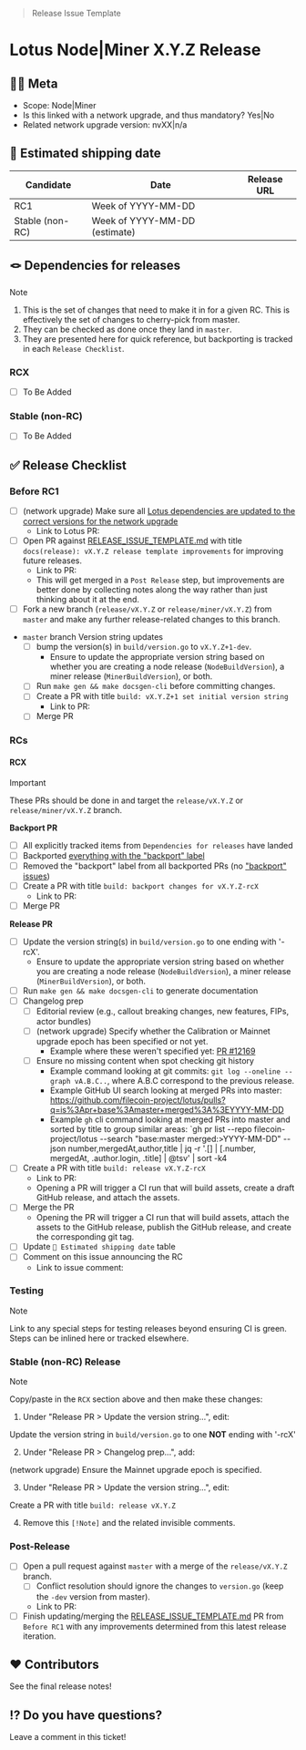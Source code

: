 > Release Issue Template

# Lotus Node|Miner X.Y.Z Release

[//]: # (Below are non-visible steps intended for the issue creator)
[//]: # (Start an issue with title "[WIP] Lotus Node|Miner vX.Y.Z Release" and adjust the title for whether it's a Node or Miner release.)
[//]: # (Copy in the content of https://github.com/filecoin-project/lotus/blob/master/documentation/misc/RELEASE_ISSUE_TEMPLATE.md)
[//]: # (Find/Replace "X.Y.Z+1" with the actual values.  This is intentinoally done before tbe find/replace X.Y.Z step because that will also match.)
[//]: # (Find/Replace "X.Y.Z" with the actual values.)
[//]: # (If this isn't a release tied to a network upgrade, remove all items with "\(network upgrade\)")
[//]: # (Copy/paste the "Release Checklist > RCX" section to "Release Checklist > Stable \(non-RC\) Release" and apply the "diff" called out there.)
[//]: # (Find/Replace case sensitive "RCX" with "RC1".)
[//]: # (Adjust the "Meta" section values.)
[//]: # (Apply the `tpm` label to the issue)
[//]: # (Create the issue)
[//]: # (Pin the issue on GitHub)

## 😶‍🌫 Meta
* Scope: Node|Miner
* Is this linked with a network upgrade, and thus mandatory? Yes|No
* Related network upgrade version: nvXX|n/a

## 🚢 Estimated shipping date

[//]: # (If/when we know an exact date, remove the "week of".)
[//]: # (If a date week is an estimate, annotate with "estimate".)

| Candidate | Date | Release URL |
|-----------|------|-------------|
| RC1 | Week of YYYY-MM-DD | |
| Stable (non-RC) | Week of YYYY-MM-DD (estimate) | |

## 🪢 Dependencies for releases
> [!NOTE]
> 1. This is the set of changes that need to make it in for a given RC.  This is effectively the set of changes to cherry-pick from master.  
> 2. They can be checked as done once they land in `master`.  
> 3. They are presented here for quick reference, but backporting is tracked in each `Release Checklist`.

[//]: # (Copy/paste this for each RC, and increment "X")
### RCX
- [ ] To Be Added

### Stable (non-RC)
- [ ] To Be Added

## ✅ Release Checklist

### Before RC1
- [ ] (network upgrade) Make sure all [Lotus dependencies are updated to the correct versions for the network upgrade](https://github.com/filecoin-project/lotus/blob/master/documentation/misc/Update_Dependencies_Lotus.md)
   - Link to Lotus PR:
- [ ] Open PR against [RELEASE_ISSUE_TEMPLATE.md](https://github.com/filecoin-project/lotus/blob/master/documentation/misc/RELEASE_ISSUE_TEMPLATE.md) with title `docs(release): vX.Y.Z release template improvements` for improving future releases.
   - Link to PR:  
   - This will get merged in a `Post Release` step, but improvements are better done by collecting notes along the way rather than just thinking about it at the end.
- [ ] Fork a new branch (`release/vX.Y.Z` or `release/miner/vX.Y.Z`) from `master` and make any further release-related changes to this branch.
- `master` branch Version string updates
   - [ ] bump the version(s) in `build/version.go` to `vX.Y.Z+1-dev`. 
      - Ensure to update the appropriate version string based on whether you are creating a node release (`NodeBuildVersion`), a miner release (`MinerBuildVersion`), or both.
   - [ ] Run `make gen && make docsgen-cli` before committing changes.
   - [ ] Create a PR with title `build: vX.Y.Z+1 set initial version string`
     - Link to PR: 
   - [ ] Merge PR

### RCs

[//]: # (Copy/paste this "RCX" section for each additional RC, and increment "X")
#### RCX
> [!IMPORTANT]
> These PRs should be done in and target the `release/vX.Y.Z` or `release/miner/vX.Y.Z` branch.

**Backport PR**

[//]: # (For RC1 there likely isn't any backporting to do and thus no PR which reduces the steps.)
[//]: # (We do need all these steps for RC2 onwards though.)
[//]: # (If steps are removed for the RC1 checklist, they need to be preserved for future RCs/stable.)
[//]: # (For RC1 we still need to make sure the tracked items land though.)
- [ ] All explicitly tracked items from `Dependencies for releases` have landed
- [ ] Backported [everything with the "backport" label](https://github.com/filecoin-project/lotus/issues?q=label%3Arelease%2Fbackport+) 
- [ ] Removed the "backport" label from all backported PRs (no ["backport" issues](https://github.com/filecoin-project/lotus/issues?q=label%3Arelease%2Fbackport+))
- [ ] Create a PR with title `build: backport changes for vX.Y.Z-rcX`
   - Link to PR: 
- [ ] Merge PR 

**Release PR**

- [ ] Update the version string(s) in `build/version.go` to one ending with '-rcX'. 
    - Ensure to update the appropriate version string based on whether you are creating a node release (`NodeBuildVersion`), a miner release (`MinerBuildVersion`), or both.
- [ ] Run `make gen && make docsgen-cli` to generate documentation
- [ ] Changelog prep
   - [ ] Editorial review (e.g., callout breaking changes, new features, FIPs, actor bundles)
   - [ ] (network upgrade) Specify whether the Calibration or Mainnet upgrade epoch has been specified or not yet.
      - Example where these weren't specified yet: [PR #12169](https://github.com/filecoin-project/lotus/pull/12169)
   - [ ] Ensure no missing content when spot checking git history
      - Example command looking at git commits: `git log --oneline --graph vA.B.C..`, where A.B.C correspond to the previous release. 
      - Example GitHub UI search looking at merged PRs into master: https://github.com/filecoin-project/lotus/pulls?q=is%3Apr+base%3Amaster+merged%3A%3EYYYY-MM-DD
      - Example `gh` cli command looking at merged PRs into master and sorted by title to group similar areas: `gh pr list --repo filecoin-project/lotus --search "base:master merged:>YYYY-MM-DD" --json number,mergedAt,author,title | jq -r '.[] | [.number, mergedAt, .author.login, .title] | @tsv' | sort -k4
- [ ] Create a PR with title `build: release vX.Y.Z-rcX`
   - Link to PR: 
   - Opening a PR will trigger a CI run that will build assets, create a draft GitHub release, and attach the assets.
- [ ] Merge the PR
   - Opening the PR will trigger a CI run that will build assets, attach the assets to the GitHub release, publish the GitHub release, and create the corresponding git tag.
 - [ ] Update `🚢 Estimated shipping date` table
 - [ ] Comment on this issue announcing the RC
    - Link to issue comment:   

### Testing
> [!NOTE]
> Link to any special steps for testing releases beyond ensuring CI is green.  Steps can be inlined here or tracked elsewhere.

### Stable (non-RC) Release

[//]: # (This "NOTE" below with the "diff" to apply to the "RC copy/pasted content" is here to avoid the duplication in the template itself.)
[//]: # (This is done as a visible NOTE rather than a comment to make sure it's clear what needs to be added to this section.)
[//]: # (These comments ^^^ can be removed once the NOTE steps below are completed.)
> [!NOTE]
> Copy/paste in the `RCX` section above and then make these changes:
> 1. Under "Release PR > Update the version string...", edit:
> 
> Update the version string in `build/version.go` to one **NOT** ending with '-rcX'
>
> 2. Under "Release PR > Changelog prep...", add:
> 
> (network upgrade) Ensure the Mainnet upgrade epoch is specified.
>
> 3. Under "Release PR > Update the version string...", edit:
>
> Create a PR with title `build: release vX.Y.Z`
>
> 4. Remove this `[!Note]` and the related invisible comments.

### Post-Release

- [ ] Open a pull request against `master` with a merge of the `release/vX.Y.Z` branch. 
   - [ ] Conflict resolution should ignore the changes to `version.go` (keep the `-dev` version from master). 
   - Link to PR: 
- [ ] Finish updating/merging the [RELEASE_ISSUE_TEMPLATE.md](https://github.com/filecoin-project/lotus/blob/master/documentation/misc/RELEASE_ISSUE_TEMPLATE.md) PR from `Before RC1` with any improvements determined from this latest release iteration.

## ❤️ Contributors

See the final release notes!

## ⁉️ Do you have questions?

Leave a comment in this ticket!
